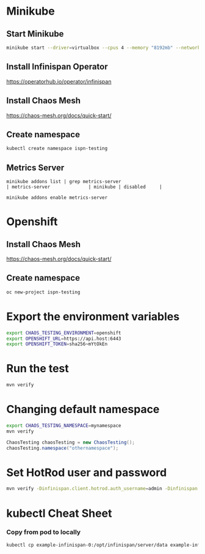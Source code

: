 # Minikube
## Start Minikube
```bash
minikube start --driver=virtualbox --cpus 4 --memory "8192mb" --network-plugin=cni
```

## Install Infinispan Operator
https://operatorhub.io/operator/infinispan

## Install Chaos Mesh
https://chaos-mesh.org/docs/quick-start/

## Create namespace
```bash
kubectl create namespace ispn-testing
```

## Metrics Server
```
minikube addons list | grep metrics-server
| metrics-server              | minikube | disabled     |
```
```
minikube addons enable metrics-server
```

# Openshift

## Install Chaos Mesh
https://chaos-mesh.org/docs/quick-start/

## Create namespace
```bash
oc new-project ispn-testing
```

# Export the environment variables
```bash
export CHAOS_TESTING_ENVIRONMENT=openshift
export OPENSHIFT_URL=https://api.host:6443
export OPENSHIFT_TOKEN=sha256~mYtOkEn
```

# Run the test
```bash
mvn verify
```

# Changing default namespace
```bash
export CHAOS_TESTING_NAMESPACE=mynamespace
mvn verify
```
```java
ChaosTesting chaosTesting = new ChaosTesting();
chaosTesting.namespace("othernamespace");
```

# Set HotRod user and password
```bash
mvn verify -Dinfinispan.client.hotrod.auth_username=admin -Dinfinispan.client.hotrod.auth_password=password
```

# kubectl Cheat Sheet
### Copy from pod to locally
```bash
kubectl cp example-infinispan-0:/opt/infinispan/server/data example-infinispan-0
```